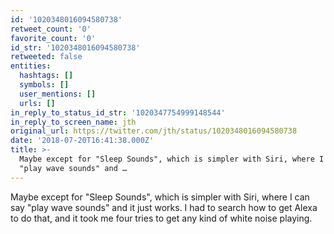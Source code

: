 ```yaml
---
id: '1020348016094580738'
retweet_count: '0'
favorite_count: '0'
id_str: '1020348016094580738'
retweeted: false
entities:
  hashtags: []
  symbols: []
  user_mentions: []
  urls: []
in_reply_to_status_id_str: '1020347754999148544'
in_reply_to_screen_name: jth
original_url: https://twitter.com/jth/status/1020348016094580738
date: '2018-07-20T16:41:38.000Z'
title: >-
  Maybe except for "Sleep Sounds", which is simpler with Siri, where I can say
  "play wave sounds" and …
---
```


Maybe except for "Sleep Sounds", which is simpler with Siri, where I can say "play wave sounds" and it just works. I had to search how to get Alexa to do that, and it took me four tries to get any kind of white noise playing.